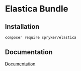 # Elastica Bundle

## Installation

```
composer require spryker/elastica
```

## Documentation

[Documentation](http://spryker.github.io)
